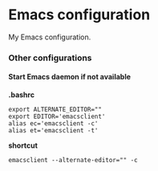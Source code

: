 Emacs configuration
===================

 My Emacs configuration.

### Other configurations  ###

#### Start Emacs daemon if not available ####

**.bashrc**

    export ALTERNATE_EDITOR=""
    export EDITOR='emacsclient'
    alias ec='emacsclient -c'
    alias et='emacsclient -t'

**shortcut**

    emacsclient --alternate-editor="" -c
